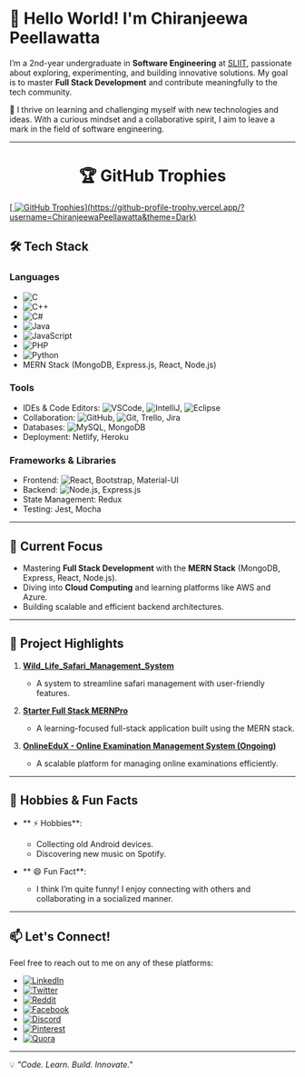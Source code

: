 
# 👋 Hello World! I'm Chiranjeewa Peellawatta  

I’m a 2nd-year undergraduate in **Software Engineering** at [SLIIT](https://www.sliit.lk), passionate about exploring, experimenting, and building innovative solutions. My goal is to master **Full Stack Development** and contribute meaningfully to the tech community.  

🌱 I thrive on learning and challenging myself with new technologies and ideas. With a curious mindset and a collaborative spirit, I aim to leave a mark in the field of software engineering.  

---

<!-- Trophies -->
<h1 align="center"> 🏆 GitHub Trophies </h1>
<p align="left"> 
  <a href="https://github.com/ryo-ma/github-profile-trophy">
   [ <img src="https://github-profile-trophy.vercel.app/?username=ChiranjeewaPeellawatta&theme=gruvbox" alt="GitHub Trophies" />](https://github-profile-trophy.vercel.app/?username=ChiranjeewaPeellawatta&theme=Dark)
  </a> 
</p>

## 🛠 Tech Stack  

### **Languages**  
- ![C](https://img.shields.io/badge/-C-A8B9CC?style=flat-square&logo=c&logoColor=black)  
- ![C++](https://img.shields.io/badge/-C++-00599C?style=flat-square&logo=c%2B%2B&logoColor=white)  
- ![C#](https://img.shields.io/badge/-CSharp-239120?style=flat-square&logo=csharp&logoColor=white)  
- ![Java](https://img.shields.io/badge/-Java-007396?style=flat-square&logo=java&logoColor=white)  
- ![JavaScript](https://img.shields.io/badge/-JavaScript-F7DF1E?style=flat-square&logo=javascript&logoColor=black)  
- ![PHP](https://img.shields.io/badge/-PHP-777BB4?style=flat-square&logo=php&logoColor=white)  
- ![Python](https://img.shields.io/badge/-Python-3776AB?style=flat-square&logo=python&logoColor=white)  
- MERN Stack (MongoDB, Express.js, React, Node.js)  

### **Tools**  
- IDEs & Code Editors: ![VSCode](https://img.shields.io/badge/-VS%20Code-007ACC?style=flat-square&logo=visual-studio-code&logoColor=white), ![IntelliJ](https://img.shields.io/badge/-IntelliJ_IDEA-000000?style=flat-square&logo=intellij-idea&logoColor=white), ![Eclipse](https://img.shields.io/badge/-Eclipse-2C2255?style=flat-square&logo=eclipse&logoColor=white)  
- Collaboration: ![GitHub](https://img.shields.io/badge/-GitHub-181717?style=flat-square&logo=github&logoColor=white), ![Git](https://img.shields.io/badge/-Git-F05032?style=flat-square&logo=git&logoColor=white), Trello, Jira  
- Databases: ![MySQL](https://img.shields.io/badge/-MySQL-4479A1?style=flat-square&logo=mysql&logoColor=white), MongoDB  
- Deployment: Netlify, Heroku  

### **Frameworks & Libraries**  
- Frontend: ![React](https://img.shields.io/badge/-React-61DAFB?style=flat-square&logo=react&logoColor=black), Bootstrap, Material-UI  
- Backend: ![Node.js](https://img.shields.io/badge/-Node.js-339933?style=flat-square&logo=node.js&logoColor=white), Express.js  
- State Management: Redux  
- Testing: Jest, Mocha  

---

## 🌟 Current Focus  
- Mastering **Full Stack Development** with the **MERN Stack** (MongoDB, Express, React, Node.js).  
- Diving into **Cloud Computing** and learning platforms like AWS and Azure.  
- Building scalable and efficient backend architectures.  

---

## 📂 Project Highlights  
1. **[Wild_Life_Safari_Management_System](https://github.com/ChiranjeewaPeellawatta/Wild_Life_Safari_Management_System)**  
   - A system to streamline safari management with user-friendly features.  

2. **[Starter Full Stack MERNPro](https://github.com/ChiranjeewaPeellawatta/MernPro)**  
   - A learning-focused full-stack application built using the MERN stack.  

3. **[OnlineEduX - Online Examination Management System (Ongoing)](https://github.com/ChiranjeewaPeellawatta/OnlineEduX---Online_Examination_Management_System)**  
   - A scalable platform for managing online examinations efficiently.  

---

## 🎵 Hobbies & Fun Facts  
- ** ⚡ Hobbies**:  
  - Collecting old Android devices.  
  - Discovering new music on Spotify.  

- ** 😄 Fun Fact**:  
  - I think I’m quite funny! I enjoy connecting with others and collaborating in a socialized manner.  

---

## 📫 Let's Connect!  
Feel free to reach out to me on any of these platforms:  

- [![LinkedIn](https://img.shields.io/badge/-LinkedIn-0A66C2?style=flat-square&logo=linkedin&logoColor=white)](https://www.linkedin.com/in/chiranjeewa-lankeshwara-453866305/)  
- [![Twitter](https://img.shields.io/badge/-Twitter-1DA1F2?style=flat-square&logo=twitter&logoColor=white)](https://x.com/DJ_RaaX)  
- [![Reddit](https://img.shields.io/badge/-Reddit-FF4500?style=flat-square&logo=reddit&logoColor=white)](https://www.reddit.com/user/DJRaaX/)  
- [![Facebook](https://img.shields.io/badge/-Facebook-1877F2?style=flat-square&logo=facebook&logoColor=white)](https://www.facebook.com/chiranjeewalankeshwara)  
- [![Discord](https://img.shields.io/badge/-Discord-5865F2?style=flat-square&logo=discord&logoColor=white)](https://discordapp.com/users/chiraax#6841)  
- [![Pinterest](https://img.shields.io/badge/-Pinterest-BD081C?style=flat-square&logo=pinterest&logoColor=white)](https://www.pinterest.com/chiranjeewalankeshwara/)  
- [![Quora](https://img.shields.io/badge/-Quora-B92B27?style=flat-square&logo=quora&logoColor=white)](https://www.quora.com/profile/Chiranjeewa-Lankeshwara)  

---

💡 _"Code. Learn. Build. Innovate."_  


<!---
ChiranjeewaPeellawatta/ChiranjeewaPeellawatta is a ✨ special ✨ repository because its `README.md` (this file) appears on your GitHub profile.
You can click the Preview link to take a look at your changes.
--->
